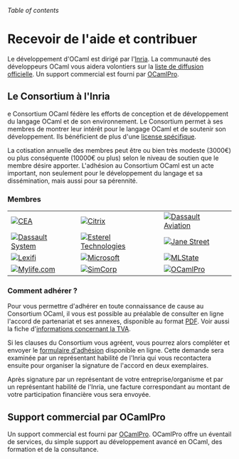 <!-- ((! set title Recevoir de l'aide et contribuer !)) ((! set community !)) -->

*Table of contents*

# Recevoir de l'aide et contribuer
Le développement d'OCaml est dirigé par
l'[Inria](http://caml.inria.fr/). La communauté des développeurs OCaml
vous aidera volontiers sur la [liste de diffusion
officielle](mailing_lists.html). Un support commercial est fourni par
[OCamlPro](#ocamlpro).

## Le Consortium à l'Inria
e Consortium OCaml fédère les efforts de conception et de développement
du langage OCaml et de son environnement. Le Consortium permet à ses
membres de montrer leur intérêt pour le langage OCaml et de soutenir son
développement. Ils bénéficient de plus d'une [license
spécifique](consortium/license.html).

La cotisation annuelle des membres peut être ou bien très modeste
(3000€) ou plus conséquente (10000€ ou plus) selon le niveau de soutien
que le membre désire apporter. L'adhésion au Consortium OCaml est un
acte important, non seulement pour le développement du langage et sa
dissémination, mais aussi pour sa pérennité.

###  Membres


<table>
<tbody>
<tr class="odd">
<td align="left"><a href="http://www.cea.fr"><img src="img/cea.png" alt="CEA" /></a></td>
<td align="left"><a href="http://www.citrix.com"><img src="img/citrix.png" alt="Citrix" /></a></td>
<td align="left"><a href="http://www.dassault-aviation.com"><img src="img/dassault-aviation.png" alt="Dassault Aviation" /></a></td>
</tr>
<tr class="even">
<td align="left"><a href="http://www.3ds.com"><img src="img/3ds.png" alt="Dassault System" /></a></td>
<td align="left"><a href="http://www.esterel-technologies.com"><img src="img/esterel.png" alt="Esterel Technologies" /></a></td>
<td align="left"><a href="http://www.janestreet.com"><img src="img/janestreet.png" alt="Jane Street" /></a></td>
</tr>
<tr class="odd">
<td align="left"><a href="http://www.lexifi.com"><img src="img/lexifi.png" alt="Lexifi" /></a></td>
<td align="left"><a href="http://www.microsoft.com"><img src="img/microsoft.png" alt="Microsoft" /></a></td>
<td align="left"><a href="http://www.mlstate.com"><img src="img/mlstate.png" alt="MLState" /></a></td>
</tr>
<tr class="even">
<td align="left"><a href="http://www.mylife.com"><img src="img/mylife.png" alt="Mylife.com" /></a></td>
<td align="left"><a href="http://www.simcorp.com"><img src="img/simcorp.png" alt="SimCorp" /></a></td>
<td align="left"><a href="http://www.ocamlpro.com"><img src="img/ocamlpro.png" alt="OCamlPro" /></a></td>
</tr>
</tbody>
</table>


###  Comment adhérer ?
Pour vous permettre d'adhérer en toute connaissance de cause au
Consortium OCaml, il vous est possible au préalable de consulter en
ligne l'accord de partenariat et ses annexes, disponible au format
[PDF](http://caml.inria.fr/consortium/agreement.fr.pdf). Voir aussi la
fiche d'[informations concernant la
TVA](http://caml.inria.fr/consortium/vat.fr.html).

Si les clauses du Consortium vous agréent, vous pourrez alors compléter
et envoyer le [formulaire
d&#39;adhésion](http://caml.inria.fr/consortium/form.fr.html) disponible en
ligne. Cette demande sera examinée par un représentant habilité de
l'Inria qui vous recontactera ensuite pour organiser la signature de
l'accord en deux exemplaires.

Après signature par un représentant de votre entreprise/organisme et par
un représentant habilité de l'Inria, une facture correspondant au
montant de votre participation financière vous sera envoyée.

## Support commercial par OCamlPro
Un support commercial est fourni par
[OCamlPro](http://www.ocamlpro.com/). OCamlPro offre un éventail de
services, du simple support au développement avancé en OCaml, des
formation et de la consultance.


